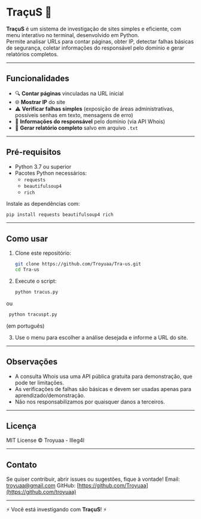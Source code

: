 # TraçuS 🚀

**TraçuS** é um sistema de investigação de sites simples e eficiente, com menu interativo no terminal, desenvolvido em Python.  
Permite analisar URLs para contar páginas, obter IP, detectar falhas básicas de segurança, coletar informações do responsável pelo domínio e gerar relatórios completos.

---

## Funcionalidades

- 🔍 **Contar páginas** vinculadas na URL inicial  
- 🌐 **Mostrar IP** do site  
- ⚠️ **Verificar falhas simples** (exposição de áreas administrativas, possíveis senhas em texto, mensagens de erro)  
- 👤 **Informações do responsável** pelo domínio (via API Whois)  
- 📝 **Gerar relatório completo** salvo em arquivo `.txt`

---

## Pré-requisitos

- Python 3.7 ou superior  
- Pacotes Python necessários:
  - `requests`
  - `beautifulsoup4`
  - `rich`

Instale as dependências com:

```bash
pip install requests beautifulsoup4 rich
````

---

## Como usar

1. Clone este repositório:

   ```bash
   git clone https://github.com/Troyuaa/Tra-us.git
   cd Tra-us
   ```

2. Execute o script:

   ```bash
   python tracus.py
   ```
ou

  ```bash
   python tracuspt.py
   ``` 
(em português)

3. Use o menu para escolher a análise desejada e informe a URL do site.

---

## Observações

* A consulta Whois usa uma API pública gratuita para demonstração, que pode ter limitações.
* As verificações de falhas são básicas e devem ser usadas apenas para aprendizado/demonstração.
* Não nos responsabilizamos por quaisquer danos a terceiros.

---

## Licença

MIT License © Troyuaa - Illeg4l

---

## Contato

Se quiser contribuir, abrir issues ou sugestões, fique à vontade!
Email: [troyuaa@gmail.com](mailto:troyuaa@gmail.com)
GitHub: [https://github.com/Troyuaa](https://github.com/troyuaa)

---

⚡️ Você está investigando com **TraçuS**! ⚡️
